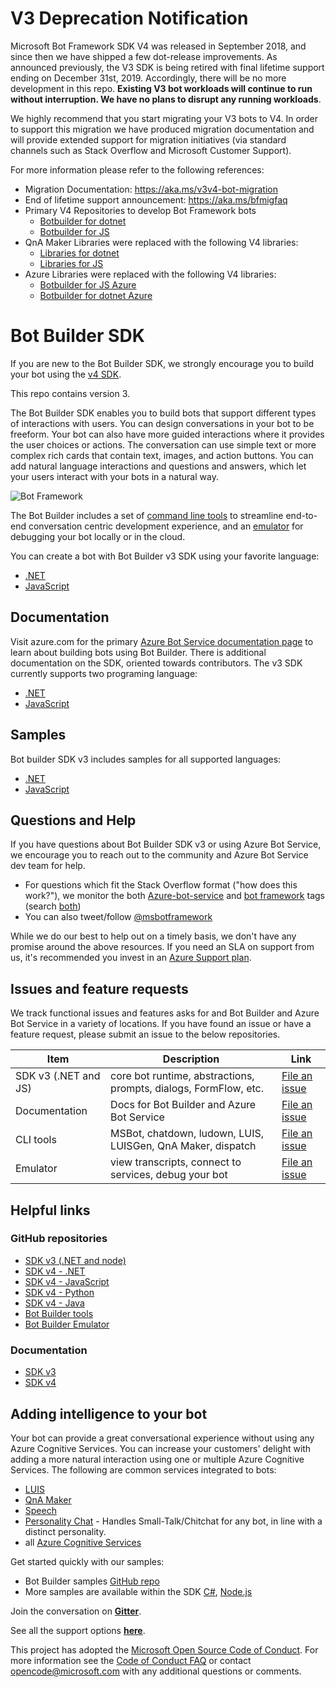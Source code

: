 # V3 Deprecation Notification

Microsoft Bot Framework SDK V4 was released in September 2018, and since then we have shipped a few dot-release improvements. As announced previously, the V3  SDK is being retired with final lifetime support ending on December 31st, 2019.
Accordingly, there will be no more development in this repo. **Existing V3 bot workloads will continue to run without interruption. We have no plans to disrupt any running workloads**.

We highly recommend that you start migrating your V3 bots to V4. In order to support this migration we have produced migration documentation and will provide extended support for migration initiatives (via standard channels such as Stack Overflow and Microsoft Customer Support).

For more information please refer to the following references:
* Migration Documentation: https://aka.ms/v3v4-bot-migration
* End of lifetime support announcement: https://aka.ms/bfmigfaq
* Primary V4 Repositories to develop Bot Framework bots
  * [Botbuilder for dotnet](https://github.com/microsoft/botbuilder-dotnet)
  * [Botbuilder for JS](https://github.com/microsoft/botbuilder-js) 
* QnA Maker Libraries were replaced with the following V4 libraries:
  * [Libraries for dotnet](https://github.com/Microsoft/botbuilder-dotnet/tree/master/libraries/Microsoft.Bot.Builder.AI.QnA)
  * [Libraries for JS](https://github.com/Microsoft/botbuilder-js/blob/master/libraries/botbuilder-ai/src/qnaMaker.ts)
* Azure Libraries were replaced with the following V4 libraries:
  * [Botbuilder for JS Azure](https://github.com/Microsoft/botbuilder-js/tree/master/libraries/botbuilder-azure)
  * [Botbuilder for dotnet Azure](https://github.com/Microsoft/botbuilder-dotnet/tree/master/libraries/Microsoft.Bot.Builder.Azure)


# Bot Builder SDK 

If you are new to the Bot Builder SDK, we strongly encourage you to build your bot using the [v4 SDK](https://github.com/Microsoft/botbuilder).  

This repo contains version 3.

The Bot Builder SDK enables you to build bots that support different types of interactions with users. You can design conversations in your bot to be freeform. Your bot can also have more guided interactions where it provides the user choices or actions. The conversation can use simple text or more complex rich cards that contain text, images, and action buttons. You can add natural language interactions and questions and answers, which let your users interact with your bots in a natural way.

![Bot Framework](https://botframework.blob.core.windows.net/web/images/bot-framework.png)

The Bot Builder includes a set of [command line tools](https://github.com/microsoft/botbuilder-tools) to streamline end-to-end conversation centric development experience, and an [emulator](https://github.com/microsoft/botframework-emulator) for debugging your bot locally or in the cloud. 

You can create a bot with Bot Builder v3 SDK using your favorite language: 
- [.NET](https://docs.microsoft.com/en-us/azure/bot-service/?view=azure-bot-service-3.0)
- [JavaScript](https://docs.microsoft.com/en-us/azure/bot-service/?view=azure-bot-service-3.0)

## Documentation
Visit azure.com for the primary [Azure Bot Service documentation page](https://docs.microsoft.com/en-us/azure/bot-service/?view=azure-bot-service-3.0) to learn about building bots using Bot Builder. There is additional documentation on the SDK, oriented towards contributors. The v3 SDK currently supports two programing language: 
- [.NET](https://github.com/Microsoft/BotBuilder-v3/tree/master/CSharp)
- [JavaScript](https://github.com/Microsoft/BotBuilder-V3/tree/master/Node)

## Samples
Bot builder SDK v3 includes samples for all supported languages:
- [.NET](https://github.com/Microsoft/BotBuilder-Samples/tree/v3-sdk-samples/CSharp)
- [JavaScript](https://github.com/Microsoft/BotBuilder-Samples/tree/v3-sdk-samples/Node)

## Questions and Help 
If you have questions about Bot Builder SDK v3 or using Azure Bot Service, we encourage you to reach out to the community and Azure Bot Service dev team for help.
- For questions which fit the Stack Overflow format ("how does this work?"), we monitor the both [Azure-bot-service](https://stackoverflow.com/questions/tagged/azure-bot-service) and [bot framework](https://stackoverflow.com/questions/tagged/botframework) tags (search [both](https://stackoverflow.com/questions/tagged/azure-bot-service+or+botframework))
- You can also tweet/follow [@msbotframework](https://twitter.com/msbotframework) 

While we do our best to help out on a timely basis, we don't have any promise around the above resources. If you need an SLA on support from us, it's recommended you invest in an [Azure Support plan](https://azure.microsoft.com/en-us/support/options/).

## Issues and feature requests 
We track functional issues and features asks for and Bot Builder and Azure Bot Service in a variety of locations. If you have found an issue or have a feature request, please submit an issue to the below repositories.

|Item|Description|Link|
|----|-----|-----|
|SDK v3 (.NET and JS)| core bot runtime, abstractions, prompts, dialogs, FormFlow, etc. | [File an issue](https://github.com/Microsoft/BotBuilder-V3/issues) |
|Documentation | Docs for Bot Builder and Azure Bot Service | [File an issue](https://github.com/Microsoft/BotBuilder-V3/issues)|
|CLI tools| MSBot, chatdown, ludown, LUIS, LUISGen, QnA Maker, dispatch  | [File an issue](https://github.com/microsoft/botbuilder-tools/issues)|
|Emulator| view transcripts, connect to services, debug your bot | [File an issue](https://github.com/Microsoft/BotFramework-Emulator/issues)| 

## Helpful links
### GitHub repositories 
- [SDK v3 (.NET and node)](https://github.com/Microsoft/BotBuilder-V3/)
- [SDK v4 - .NET](https://github.com/Microsoft/botbuilder-dotnet)
- [SDK v4 - JavaScript](https://github.com/Microsoft/botbuilder-js)
- [SDK v4 - Python](https://github.com/Microsoft/botbuilder-python)
- [SDK v4 - Java](https://github.com/Microsoft/botbuilder-java)
- [Bot Builder tools](https://github.com/Microsoft/botbuilder-tools)
- [Bot Builder Emulator](https://github.com/Microsoft/BotFramework-Emulator) 

### Documentation 
- [SDK v3](https://docs.microsoft.com/en-us/azure/bot-service/?view=azure-bot-service-3.0)
- [SDK v4](https://docs.microsoft.com/en-us/azure/bot-service/?view=azure-bot-service-4.0)

## Adding intelligence to your bot
Your bot can provide a great conversational experience without using any Azure Cognitive Services. You can increase your customers' delight with adding a more natural interaction using one or multiple Azure Cognitive Services.  The following are common services integrated to bots: 
- [LUIS](https://www.luis.ai)
- [QnA Maker](https://www.qnamaker.ai/)
- [Speech](https://azure.microsoft.com/services/cognitive-services/directory/speech/)
- [Personality Chat](https://github.com/Microsoft/BotBuilder-PersonalityChat) - Handles Small-Talk/Chitchat for any bot, in line with a distinct personality.
- all [Azure Cognitive Services](https://azure.microsoft.com/services/cognitive-services/)

Get started quickly with our samples:

* Bot Builder samples [GitHub repo](https://github.com/Microsoft/BotBuilder-Samples)
* More samples are available within the SDK [C#](https://github.com/Microsoft/BotBuilder/tree/master/CSharp/Samples), [Node.js](https://github.com/Microsoft/BotBuilder/tree/master/Node/examples)

Join the conversation on **[Gitter](https://gitter.im/Microsoft/BotBuilder)**.

See all the support options **[here](https://docs.microsoft.com/en-us/bot-framework/resources-support)**.

This project has adopted the [Microsoft Open Source Code of Conduct](https://opensource.microsoft.com/codeofconduct/). For more information see the [Code of Conduct FAQ](https://opensource.microsoft.com/codeofconduct/faq/) or contact [opencode@microsoft.com](mailto:opencode@microsoft.com) with any additional questions or comments.
